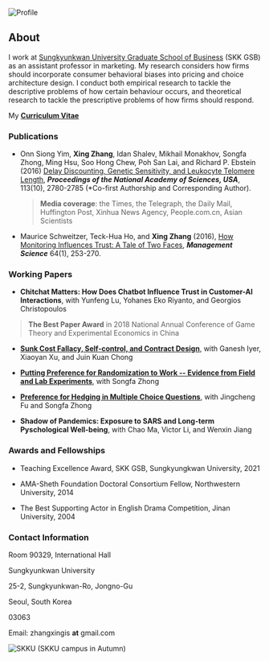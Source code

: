 
![Profile](Profile_SKK_Wide.png)

## About

I work at [Sungkyunkwan University Graduate School of Business](https://gsb.skku.edu/) (SKK GSB) as an assistant professor in marketing. My research considers how firms should incorporate consumer behavioral biases into pricing and choice architecture design. I conduct both empirical research to tackle the descriptive problems of how certain behaviour occurs, and theoretical research to tackle the prescriptive problems of how firms should respond.

My **[Curriculum Vitae](https://www.dropbox.com/s/6n2dg06s1aqpxwc/CV_XingZhang.pdf?dl=0)**

### Publications

- Onn Siong Yim, **Xing Zhang**, Idan Shalev, Mikhail Monakhov, Songfa Zhong, Ming Hsu, Soo Hong Chew, Poh San Lai, and Richard P. Ebstein (2016) [Delay Discounting, Genetic Sensitivity, and Leukocyte Telomere Length](https://www.pnas.org/content/113/10/2780), ***Proceedings of the National Academy of Sciences, USA***, 113(10), 2780-2785 (*Co-first Authorship and Corresponding Author). 

  > **Media coverage**: the Times, the Telegraph, the Daily Mail, Huffington Post, Xinhua News Agency, People.com.cn, Asian Scientists

- Maurice Schweitzer, Teck-Hua Ho, and **Xing Zhang** (2016), [How Monitoring Influences Trust: A Tale of Two Faces](https://pubsonline.informs.org/doi/10.1287/mnsc.2016.2586), ***Management Science*** 64(1), 253-270.

### Working Papers

-  **Chitchat Matters: How Does Chatbot Influence Trust in Customer-AI Interactions**, with Yunfeng Lu, Yohanes Eko Riyanto, and Georgios Christopoulos
> **The Best Paper Award** in 2018 National Annual Conference of Game Theory and Experimental Economics in China

-  **[Sunk Cost Fallacy, Self-control, and Contract Design](https://papers.ssrn.com/sol3/papers.cfm?abstract_id=3898439)**, with Ganesh Iyer, Xiaoyan Xu, and Juin Kuan Chong

-  **[Putting Preference for Randomization to Work -- Evidence from Field and Lab Experiments](https://zhongsongfa.weebly.com/uploads/4/8/4/4/48443905/20200515.pdf)**, with Songfa Zhong

-  **[Preference for Hedging in Multiple Choice Questions](https://papers.ssrn.com/sol3/papers.cfm?abstract_id=4009983)**, with Jingcheng Fu and Songfa Zhong 

-  **Shadow of Pandemics: Exposure to SARS and Long-term Pyschological Well-being**, with Chao Ma, Victor Li, and Wenxin Jiang


### Awards and Fellowships

- Teaching Excellence Award, SKK GSB, Sungkyungkwan University, 2021

- AMA-Sheth Foundation Doctoral Consortium Fellow, Northwestern University, 2014

- The Best Supporting Actor in English Drama Competition, Jinan University, 2004

### Contact Information

Room 90329, International Hall

Sungkyunkwan University

25-2, Sungkyunkwan-Ro, Jongno-Gu

Seoul, South Korea

03063

Email: zhangxingis **at** gmail.com

![SKKU](SKK_Wide.png)
(SKKU campus in Autumn)
